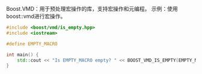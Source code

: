 Boost.VMD：用于预处理宏操作的库，支持宏操作和元编程。
示例：使用boost::vmd进行宏操作。

```cpp
#include <boost/vmd/is_empty.hpp>
#include <iostream>

#define EMPTY_MACRO

int main() {
    std::cout << "Is EMPTY_MACRO empty? " << BOOST_VMD_IS_EMPTY(EMPTY_MACRO) << std::endl;
}
```